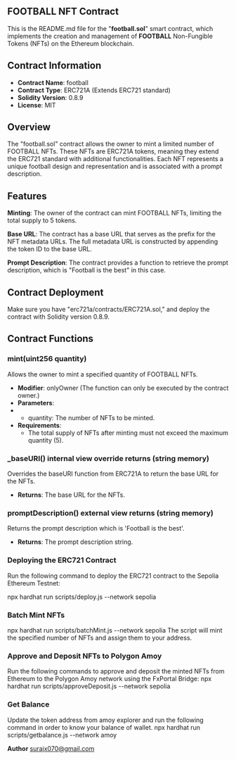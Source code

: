 ## **FOOTBALL NFT Contract**

This is the README.md file for the "**football.sol**" smart contract, which implements the creation and management of **FOOTBALL** Non-Fungible Tokens (NFTs) on the Ethereum blockchain.

## **Contract Information**

- **Contract Name**: football
- **Contract Type**: ERC721A (Extends ERC721 standard)
- **Solidity Version**: 0.8.9
- **License**: MIT
## Overview
The "football.sol" contract allows the owner to mint a limited number of FOOTBALL NFTs. These NFTs are ERC721A tokens, meaning they extend the ERC721 standard with additional functionalities. Each NFT represents a unique football design and representation and is associated with a prompt description.

## Features
**Minting**: The owner of the contract can mint FOOTBALL NFTs, limiting the total supply to 5 tokens.

**Base URL**: The contract has a base URL that serves as the prefix for the NFT metadata URLs. The full metadata URL is constructed by appending the token ID to the base URL.

**Prompt Description**: The contract provides a function to retrieve the prompt description, which is "Football is the best" in this case.

## Contract Deployment

Make sure you have "erc721a/contracts/ERC721A.sol," and deploy the contract with Solidity version 0.8.9.

## Contract Functions

### mint(uint256 quantity)

Allows the owner to mint a specified quantity of FOOTBALL NFTs.

- **Modifier**: onlyOwner (The function can only be executed by the contract owner.)
- **Parameters**:
-  - quantity: The number of NFTs to be minted.
- **Requirements**:
  - The total supply of NFTs after minting must not exceed the maximum quantity (5).

### _baseURI() internal view override returns (string memory)

Overrides the baseURI function from ERC721A to return the base URL for the NFTs.

- **Returns**: The base URL for the NFTs.

### promptDescription() external view returns (string memory)

Returns the prompt description which is 'Football is the best'.

- **Returns**: The prompt description string.


### Deploying the ERC721 Contract

 Run the following command to deploy the ERC721 contract to the Sepolia Ethereum Testnet:

npx hardhat run scripts/deploy.js --network sepolia

  
### Batch Mint NFTs

npx hardhat run scripts/batchMint.js --network sepolia
The script will mint the specified number of NFTs and assign them to your address.

### Approve and Deposit NFTs to Polygon Amoy

Run the following commands to approve and deposit the minted NFTs from Ethereum to the Polygon Amoy network using the FxPortal Bridge:
npx hardhat run scripts/approveDeposit.js --network sepolia

### Get Balance
Update the token address from amoy explorer and run the following command in order to know your balance of wallet.
npx hardhat run scripts/getbalance.js --network amoy



**Author**
surajx070@gmail.com
